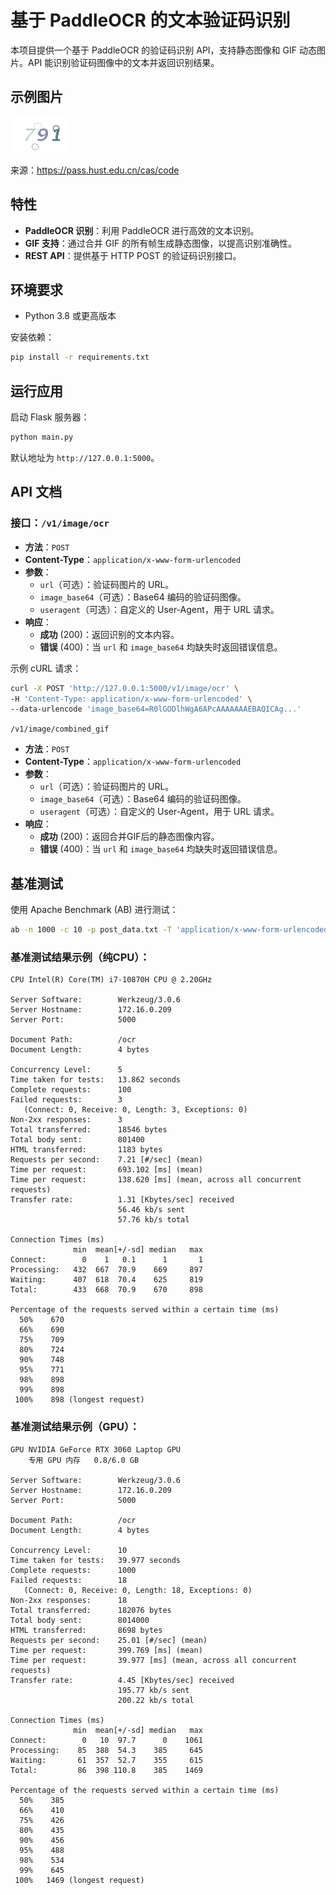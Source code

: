 # 基于 PaddleOCR 的文本验证码识别

本项目提供一个基于 PaddleOCR 的验证码识别 API，支持静态图像和 GIF 动态图片。API 能识别验证码图像中的文本并返回识别结果。

## 示例图片
![code.gif](test/code.gif)

来源：https://pass.hust.edu.cn/cas/code

## 特性

* **PaddleOCR 识别**：利用 PaddleOCR 进行高效的文本识别。
* **GIF 支持**：通过合并 GIF 的所有帧生成静态图像，以提高识别准确性。
* **REST API**：提供基于 HTTP POST 的验证码识别接口。

## 环境要求

* Python 3.8 或更高版本

安装依赖：

```bash
pip install -r requirements.txt
```

## 运行应用

启动 Flask 服务器：

```bash
python main.py
```

默认地址为 `http://127.0.0.1:5000`。

## API 文档

### 接口：`/v1/image/ocr`

* **方法**：`POST`
* **Content-Type**：`application/x-www-form-urlencoded`
* **参数**：
    * `url`（可选）：验证码图片的 URL。
    * `image_base64`（可选）：Base64 编码的验证码图像。
    * `useragent`（可选）：自定义的 User-Agent，用于 URL 请求。
* **响应**：
    * **成功** (200)：返回识别的文本内容。
    * **错误** (400)：当 `url` 和 `image_base64` 均缺失时返回错误信息。

示例 cURL 请求：

```bash
curl -X POST 'http://127.0.0.1:5000/v1/image/ocr' \
-H 'Content-Type: application/x-www-form-urlencoded' \
--data-urlencode 'image_base64=R0lGODlhWgA6APcAAAAAAAEBAQICAg...'
```

`/v1/image/combined_gif`

* **方法**：`POST`
* **Content-Type**：`application/x-www-form-urlencoded`
* **参数**：
    * `url`（可选）：验证码图片的 URL。
    * `image_base64`（可选）：Base64 编码的验证码图像。
    * `useragent`（可选）：自定义的 User-Agent，用于 URL 请求。
* **响应**：
    * **成功** (200)：返回合并GIF后的静态图像内容。
    * **错误** (400)：当 `url` 和 `image_base64` 均缺失时返回错误信息。

## 基准测试

使用 Apache Benchmark (AB) 进行测试：

```bash
ab -n 1000 -c 10 -p post_data.txt -T 'application/x-www-form-urlencoded' http://127.0.0.1:5000/ocr
```

### 基准测试结果示例（纯CPU）：

```shell
CPU	Intel(R) Core(TM) i7-10870H CPU @ 2.20GHz

Server Software:        Werkzeug/3.0.6
Server Hostname:        172.16.0.209
Server Port:            5000

Document Path:          /ocr
Document Length:        4 bytes

Concurrency Level:      5
Time taken for tests:   13.862 seconds
Complete requests:      100
Failed requests:        3
   (Connect: 0, Receive: 0, Length: 3, Exceptions: 0)
Non-2xx responses:      3
Total transferred:      18546 bytes
Total body sent:        801400
HTML transferred:       1183 bytes
Requests per second:    7.21 [#/sec] (mean)
Time per request:       693.102 [ms] (mean)
Time per request:       138.620 [ms] (mean, across all concurrent requests)
Transfer rate:          1.31 [Kbytes/sec] received
                        56.46 kb/s sent
                        57.76 kb/s total

Connection Times (ms)
              min  mean[+/-sd] median   max
Connect:        0    1   0.1      1       1
Processing:   432  667  70.9    669     897
Waiting:      407  618  70.4    625     819
Total:        433  668  70.9    670     898

Percentage of the requests served within a certain time (ms)
  50%    670
  66%    690
  75%    709
  80%    724
  90%    748
  95%    771
  98%    898
  99%    898
 100%    898 (longest request)
```
### 基准测试结果示例（GPU）：
```shell
GPU NVIDIA GeForce RTX 3060 Laptop GPU
	专用 GPU 内存	0.8/6.0 GB

Server Software:        Werkzeug/3.0.6
Server Hostname:        172.16.0.209
Server Port:            5000

Document Path:          /ocr
Document Length:        4 bytes

Concurrency Level:      10
Time taken for tests:   39.977 seconds
Complete requests:      1000
Failed requests:        18
   (Connect: 0, Receive: 0, Length: 18, Exceptions: 0)
Non-2xx responses:      18
Total transferred:      182076 bytes
Total body sent:        8014000
HTML transferred:       8698 bytes
Requests per second:    25.01 [#/sec] (mean)
Time per request:       399.769 [ms] (mean)
Time per request:       39.977 [ms] (mean, across all concurrent requests)
Transfer rate:          4.45 [Kbytes/sec] received
                        195.77 kb/s sent
                        200.22 kb/s total

Connection Times (ms)
              min  mean[+/-sd] median   max
Connect:        0   10  97.7      0    1061
Processing:    85  388  54.3    385     645
Waiting:       61  357  52.7    355     615
Total:         86  398 110.8    385    1469

Percentage of the requests served within a certain time (ms)
  50%    385
  66%    410
  75%    426
  80%    435
  90%    456
  95%    488
  98%    534
  99%    645
 100%   1469 (longest request)
```

